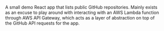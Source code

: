 A small demo React app that lists public GitHub repositories. Mainly exists as an excuse to play around with interacting with an AWS Lambda function through AWS API Gateway, which acts as a layer of abstraction on top of the GitHub API requests for the app.
